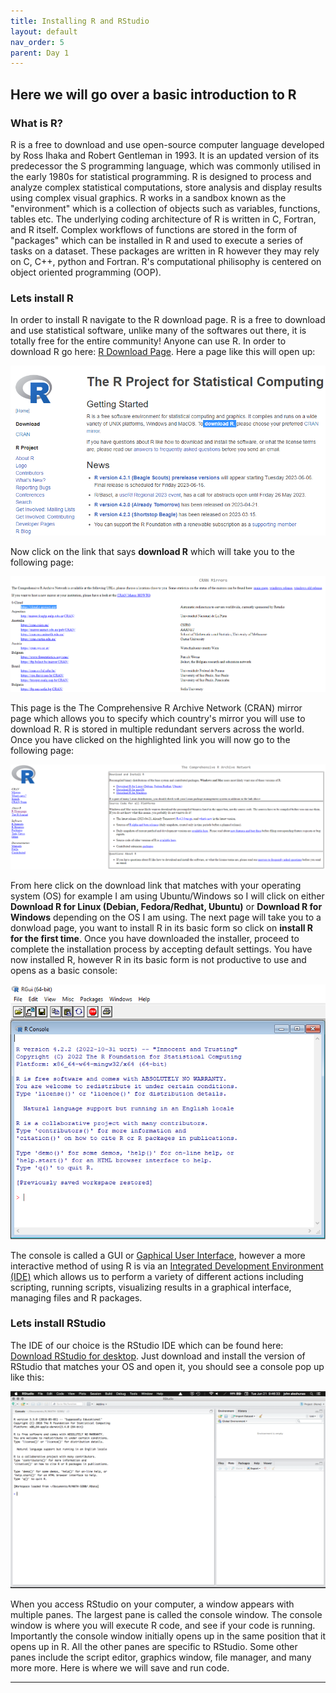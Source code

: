 ```yaml
---
title: Installing R and RStudio
layout: default
nav_order: 5
parent: Day 1
---
```


## Here we will go over a basic introduction to R

### What is R?
R is a free to download and use open-source computer language developed by Ross Ihaka and Robert Gentleman in 1993. It is an updated version of its predecessor the S programming language, which was commonly utilised in the early 1980s for statistical programming. R is designed to process and analyze complex statistical computations, store analysis and display results using complex visual graphics. R works in a sandbox known as the "environment"  which is a collection of objects such as variables, functions, tables etc. The underlying coding architecture of R is written in C, Fortran, and R itself. Complex workflows of functions are stored in the form of "packages" which can be installed in R and used to execute a series of tasks on a dataset. These packages are written in R however they may rely on C, C++, python and Fortran. R's computational philisophy is centered on object oriented programming (OOP).

### Lets install R
In order to install R navigate to the R download page. R is a free to download and use statistical software, unlike many of the softwares out there, it is totally free for the entire community! Anyone can use R.
In order to download R go here: [R Download Page](https://www.r-project.org/). Here a page like this will open up:

![](../../assets/images/R.PNG)

Now click on the link that says **download R** which will take you to the following page:

![](../../assets/images/CRAN.PNG)

This page is the The Comprehensive R Archive Network (CRAN) mirror page which allows you to specify which country's mirror you will use to download R. R is stored in multiple redundant servers across the world.
Once you have clicked on the highlighted link you will now go to the following page:

![](../../assets/images/Rdwnld.PNG) 

From here click on the download link that matches with your operating system (OS) for example I am using Ubuntu/Windows so I will click on either **Download R for Linux (Debian, Fedora/Redhat, Ubuntu)** or **Download R for Windows** depending on the OS I am using. The next page will take you to a donwload page, you want to install R in its basic form so click on  **install R for the first time**. Once you have downloaded the installer, proceed to complete the installation process by accepting default settings. You have now installed R, however R in its basic form is not productive to use and opens as a basic console:

![](../../assets/images/rgui.PNG)

The console is called a GUI or [Gaphical User Interface](https://en.wikipedia.org/wiki/Graphical_user_interface), however a more interactive method of using R is via an [Integrated Development Environment (IDE)](https://en.wikipedia.org/wiki/Integrated_development_environment) which allows us to perform a variety of different actions including scripting, running scripts, visualizing results in a graphical interface, managing files and R packages. 

### Lets install RStudio

The IDE of our choice is the RStudio IDE which can be found here: [Download RStudio for desktop](https://posit.co/download/rstudio-desktop/). Just download and install the version of RStudio that matches your OS and open it, you should see a console pop up like this:

![](../../assets/images/rstudio.png)

When you access RStudio on your computer, a window appears with multiple panes. The largest pane is called the console window. The console window is where you will execute R code, and see if your code is running. Importantly the console window initially opens up in the same position that it opens up in R. All the other panes are specific to RStudio. Some other panes include the script editor, graphics window,  file manager, and many more more. Here is where we will save and run code.

----



















